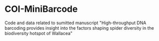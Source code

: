 # COI-MiniBarcode
Code and data related to sumitted manuscript "High-throughput DNA barcoding provides insight into the factors shaping spider diversity in the biodiversity hotspot of Wallacea"
